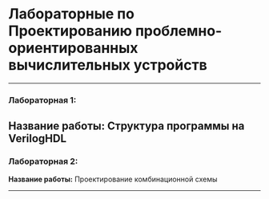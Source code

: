 # Лабораторные по Проектированию проблемно-ориентированных вычислительных устройств

---

### Лабораторная 1:

**Название работы:** Структура программы на VerilogHDL
---

### Лабораторная 2:

**Название работы:** Проектирование комбинационной схемы

---

